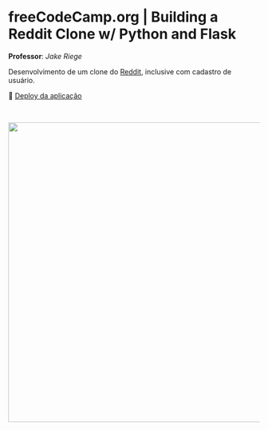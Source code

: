 # freeCodeCamp.org | Building a Reddit Clone w/ Python and Flask

**Professor**: _Jake Riege_

Desenvolvimento de um clone do [Reddit](https://www.reddit.com/), inclusive com cadastro de usuário.

:dash: [Deploy da aplicação](https://flaskredditclone.herokuapp.com/)

<br>

<p align="center">
  <img  height='600' src='https://user-images.githubusercontent.com/45580434/88123881-2e4a8e80-cba2-11ea-8687-d9a6f7d68998.gif'>
</p>


